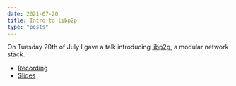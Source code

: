 ```yaml
---
date: 2021-07-20
title: Intro to libp2p
type: "posts"
---
```


On Tuesday 20th of July I gave a talk introducing [libp2p](https://libp2p.io/),
a modular network stack.

- [Recording](https://youtu.be/7OZLImVRvro)
- [Slides](/static/introduction-to-libp2p.pdf)

